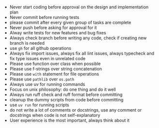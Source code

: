 - Never start coding before approval on the design and implementation plan
- Never commit before running tests
- please commit after every given group of tasks are complete
- Never push before asking for approval for it
- Alway write tests for new features and bug fixes
- Always check branch before writing any code, check if creating new branch is needed
- use `gh` for all github operations
- Always fix import issues, always fix all lint issues, always typecheck and fix type issues even in unrelated code
- Please use function over class when possible
- Please use f-strings over string concatenation
- Please use `with` statement for file operations
- Please use `pathlib` over `os.path`
- Always use uv for running commands
- Focus on unix philosophy: do one thing and do it well
- Always run ruff check and ruff format before committing
- cleanup the dummy scripts from code before committing
- use `uv run` for running scripts
- do not write a lot of comments or docstrings, use any comment or docstrings when code is not self-explanatory
- User experience is the most important, always think about it
